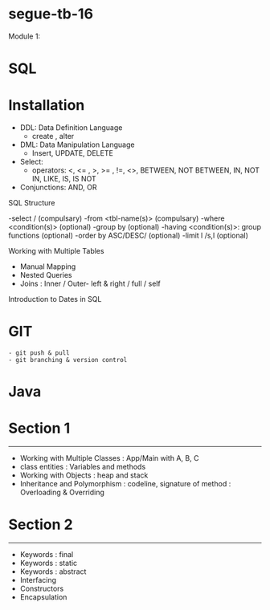 # segue-tb-16

Module 1: 
# SQL
 
# Installation
  - DDL: Data Definition Language
      - create , alter 
  - DML: Data Manipulation Language
      - Insert, UPDATE, DELETE 
  - Select: 
      - operators: <, <= , >, >= , !=, <>, BETWEEN, NOT BETWEEN, IN, NOT IN, LIKE, IS, IS NOT 
  - Conjunctions: AND, OR    

SQL Structure 

-select <attributes> / <gouping-functions> (compulsary)
-from <tbl-name(s)>  (compulsary)
-where <condition(s)> (optional)
-group by <attribute> (optional)
-having <condition(s)>: group functions (optional)
-order by <attribute> ASC/DESC/ (optional)
-limit l /s,l  (optional)

Working with Multiple Tables
- Manual Mapping
- Nested Queries
- Joins
	: Inner / Outer- left & right / full / self

Introduction to Dates in SQL

# GIT
	- git push & pull
	- git branching & version control

# Java

# Section 1
-----------
- Working with Multiple Classes 
	: App/Main with A, B, C
- class entities
	: Variables and methods 
- Working with Objects
	: heap and stack
- Inheritance and Polymorphism
	: codeline, signature of method
	: Overloading & Overriding 

# Section 2
-----------
- Keywords : final 
- Keywords : static
- Keywords : abstract 
- Interfacing 
- Constructors
- Encapsulation 





